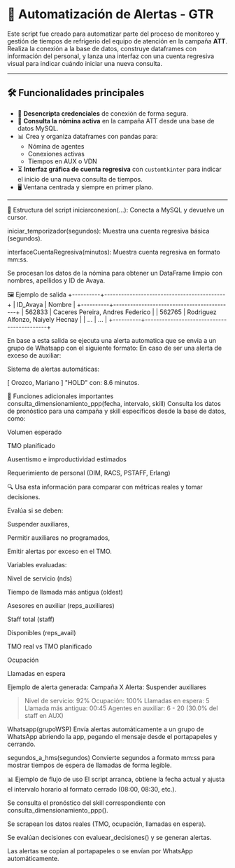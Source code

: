 # 🧠 Automatización de Alertas - GTR

Este script fue creado para automatizar parte del proceso de monitoreo y gestión de tiempos de refrigerio del equipo de atención en la campaña **ATT**. Realiza la conexión a la base de datos, construye dataframes con información del personal, y lanza una interfaz con una cuenta regresiva visual para indicar cuándo iniciar una nueva consulta.

---

## 🛠️ Funcionalidades principales

- 🔐 **Desencripta credenciales** de conexión de forma segura.
- 🧾 **Consulta la nómina activa** en la campaña ATT desde una base de datos MySQL.
- 📊 Crea y organiza dataframes con pandas para:
  - Nómina de agentes
  - Conexiones activas
  - Tiempos en AUX o VDN
- ⏳ **Interfaz gráfica de cuenta regresiva** con `customtkinter` para indicar el inicio de una nueva consulta de tiempos.
- 🖥️ Ventana centrada y siempre en primer plano.

---


🧪 Estructura del script
iniciarconexion(...): Conecta a MySQL y devuelve un cursor.

iniciar_temporizador(segundos): Muestra una cuenta regresiva básica (segundos).

interfaceCuentaRegresiva(minutos): Muestra cuenta regresiva en formato mm:ss.

Se procesan los datos de la nómina para obtener un DataFrame limpio con nombres, apellidos y ID de Avaya.

🖼️ Ejemplo de salida
+----------+-------------------------------------------+
| ID_Avaya | Nombre                                    |
+----------+-------------------------------------------+
| 562833   | Caceres Pereira, Andres Federico          |
| 562765   | Rodriguez Alfonzo, Naiyely Hecnay         |
| ...      | ...                                       |
+----------+-------------------------------------------+

En base a esta salida se ejecuta una alerta automatica que se envia a un grupo de Whatsapp con el siguiente formato:
En caso de ser una alerta de exceso de auxiliar:

Sistema de alertas automáticas: 
 
[ Orozco, Mariano ] "HOLD" con: 8.6 minutos.


🧠 Funciones adicionales importantes
consulta_dimensionamiento_ppp(fecha, intervalo, skill)
Consulta los datos de pronóstico para una campaña y skill específicos desde la base de datos, como:

Volumen esperado

TMO planificado

Ausentismo e improductividad estimados

Requerimiento de personal (DIM, RACS, PSTAFF, Erlang)

🔍 Usa esta información para comparar con métricas reales y tomar decisiones.

Evalúa si se deben:

Suspender auxiliares,

Permitir auxiliares no programados,

Emitir alertas por exceso en el TMO.

Variables evaluadas:

Nivel de servicio (nds)

Tiempo de llamada más antigua (oldest)

Asesores en auxiliar (reps_auxiliares)

Staff total (staff)

Disponibles (reps_avail)

TMO real vs TMO planificado

Ocupación

Llamadas en espera

Ejemplo de alerta generada:
Campaña X
Alerta: Suspender auxiliares
> Nivel de servicio: 92%
> Ocupación: 100%
> Llamadas en espera: 5
> Llamada más antigua: 00:45
> Agentes en auxiliar: 6 - 20 (30.0% del staff en AUX)


Whatsapp(grupoWSP)
Envía alertas automáticamente a un grupo de WhatsApp abriendo la app, pegando el mensaje desde el portapapeles y cerrando. 

segundos_a_hms(segundos)
Convierte segundos a formato mm:ss para mostrar tiempos de espera de llamadas de forma legible.

📊 Ejemplo de flujo de uso
El script arranca, obtiene la fecha actual y ajusta el intervalo horario al formato cerrado (08:00, 08:30, etc.).

Se consulta el pronóstico del skill correspondiente con consulta_dimensionamiento_ppp().

Se scrapean los datos reales (TMO, ocupación, llamadas en espera).

Se evalúan decisiones con evaluear_decisiones() y se generan alertas.

Las alertas se copian al portapapeles o se envían por WhatsApp automáticamente.
